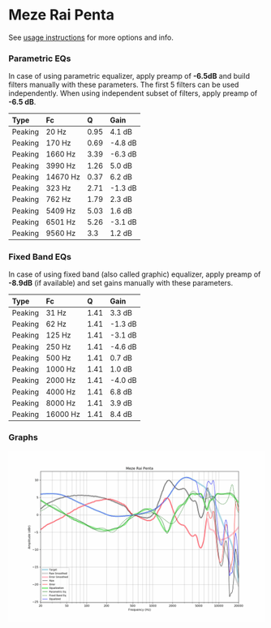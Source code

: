 # Meze Rai Penta
See [usage instructions](https://github.com/jaakkopasanen/AutoEq#usage) for more options and info.

### Parametric EQs
In case of using parametric equalizer, apply preamp of **-6.5dB** and build filters manually
with these parameters. The first 5 filters can be used independently.
When using independent subset of filters, apply preamp of **-6.5 dB**.

| Type    | Fc       |    Q | Gain    |
|:--------|:---------|:-----|:--------|
| Peaking | 20 Hz    | 0.95 | 4.1 dB  |
| Peaking | 170 Hz   | 0.69 | -4.8 dB |
| Peaking | 1660 Hz  | 3.39 | -6.3 dB |
| Peaking | 3990 Hz  | 1.26 | 5.0 dB  |
| Peaking | 14670 Hz | 0.37 | 6.2 dB  |
| Peaking | 323 Hz   | 2.71 | -1.3 dB |
| Peaking | 762 Hz   | 1.79 | 2.3 dB  |
| Peaking | 5409 Hz  | 5.03 | 1.6 dB  |
| Peaking | 6501 Hz  | 5.26 | -3.1 dB |
| Peaking | 9560 Hz  | 3.3  | 1.2 dB  |

### Fixed Band EQs
In case of using fixed band (also called graphic) equalizer, apply preamp of **-8.9dB**
(if available) and set gains manually with these parameters.

| Type    | Fc       |    Q | Gain    |
|:--------|:---------|:-----|:--------|
| Peaking | 31 Hz    | 1.41 | 3.3 dB  |
| Peaking | 62 Hz    | 1.41 | -1.3 dB |
| Peaking | 125 Hz   | 1.41 | -3.1 dB |
| Peaking | 250 Hz   | 1.41 | -4.6 dB |
| Peaking | 500 Hz   | 1.41 | 0.7 dB  |
| Peaking | 1000 Hz  | 1.41 | 1.0 dB  |
| Peaking | 2000 Hz  | 1.41 | -4.0 dB |
| Peaking | 4000 Hz  | 1.41 | 6.8 dB  |
| Peaking | 8000 Hz  | 1.41 | 3.9 dB  |
| Peaking | 16000 Hz | 1.41 | 8.4 dB  |

### Graphs
![](./Meze%20Rai%20Penta.png)